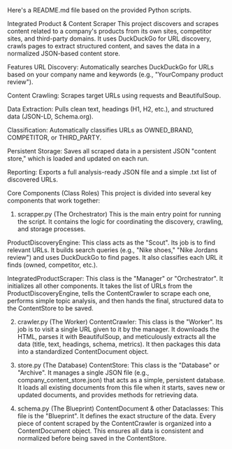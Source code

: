 Here's a README.md file based on the provided Python scripts.

Integrated Product & Content Scraper
This project discovers and scrapes content related to a company's products from its own sites, competitor sites, and third-party domains. It uses DuckDuckGo for URL discovery, crawls pages to extract structured content, and saves the data in a normalized JSON-based content store.

Features
URL Discovery: Automatically searches DuckDuckGo for URLs based on your company name and keywords (e.g., "YourCompany product review").

Content Crawling: Scrapes target URLs using requests and BeautifulSoup.

Data Extraction: Pulls clean text, headings (H1, H2, etc.), and structured data (JSON-LD, Schema.org).

Classification: Automatically classifies URLs as OWNED_BRAND, COMPETITOR, or THIRD_PARTY.

Persistent Storage: Saves all scraped data in a persistent JSON "content store," which is loaded and updated on each run.

Reporting: Exports a full analysis-ready JSON file and a simple .txt list of discovered URLs.

Core Components (Class Roles)
This project is divided into several key components that work together:

1. scrapper.py (The Orchestrator)
This is the main entry point for running the script. It contains the logic for coordinating the discovery, crawling, and storage processes.

ProductDiscoveryEngine: This class acts as the "Scout". Its job is to find relevant URLs. It builds search queries (e.g., "Nike shoes," "Nike Jordans review") and uses DuckDuckGo to find pages. It also classifies each URL it finds (owned, competitor, etc.).

IntegratedProductScraper: This class is the "Manager" or "Orchestrator". It initializes all other components. It takes the list of URLs from the ProductDiscoveryEngine, tells the ContentCrawler to scrape each one, performs simple topic analysis, and then hands the final, structured data to the ContentStore to be saved.

2. crawler.py (The Worker)
ContentCrawler: This class is the "Worker". Its job is to visit a single URL given to it by the manager. It downloads the HTML, parses it with BeautifulSoup, and meticulously extracts all the data (title, text, headings, schema, metrics). It then packages this data into a standardized ContentDocument object.

3. store.py (The Database)
ContentStore: This class is the "Database" or "Archive". It manages a single JSON file (e.g., company_content_store.json) that acts as a simple, persistent database. It loads all existing documents from this file when it starts, saves new or updated documents, and provides methods for retrieving data.

4. schema.py (The Blueprint)
ContentDocument & other Dataclasses: This file is the "Blueprint". It defines the exact structure of the data. Every piece of content scraped by the ContentCrawler is organized into a ContentDocument object. This ensures all data is consistent and normalized before being saved in the ContentStore.